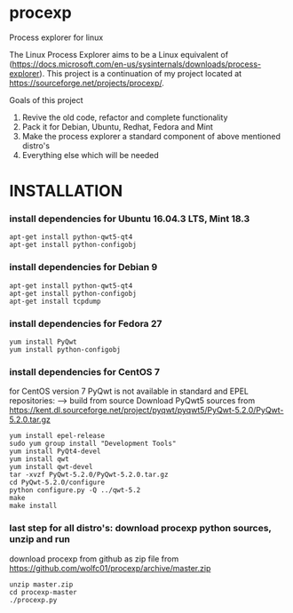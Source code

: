 # procexp
Process explorer for linux


The Linux Process Explorer aims to be a Linux equivalent of  (https://docs.microsoft.com/en-us/sysinternals/downloads/process-explorer). This project is a continuation of my project located at https://sourceforge.net/projects/procexp/. 

Goals of this project
1. Revive the old code, refactor and complete functionality
2. Pack it for Debian, Ubuntu, Redhat, Fedora and Mint
3. Make the process explorer a standard component of above mentioned distro's
4. Everything else which will be needed

# INSTALLATION

### install dependencies for Ubuntu 16.04.3 LTS, Mint 18.3

```
apt-get install python-qwt5-qt4
apt-get install python-configobj
```

### install dependencies for Debian 9

```
apt-get install python-qwt5-qt4
apt-get install python-configobj
apt-get install tcpdump
```

### install dependencies for Fedora 27
```
yum install PyQwt
yum install python-configobj
```

### install dependencies for CentOS 7

for CentOS version 7 PyQwt is not available in standard and EPEL repositories: --> build from source
Download PyQwt5 sources from https://kent.dl.sourceforge.net/project/pyqwt/pyqwt5/PyQwt-5.2.0/PyQwt-5.2.0.tar.gz
```
yum install epel-release
sudo yum group install "Development Tools"
yum install PyQt4-devel
yum install qwt
yum install qwt-devel
tar -xvzf PyQwt-5.2.0/PyQwt-5.2.0.tar.gz
cd PyQwt-5.2.0/configure
python configure.py -Q ../qwt-5.2
make
make install
```




### last step for all distro's: download procexp python sources, unzip and run

download procexp from github as zip file from https://github.com/wolfc01/procexp/archive/master.zip

```
unzip master.zip
cd procexp-master
./procexp.py
```


